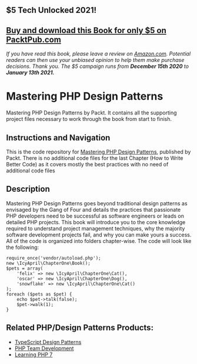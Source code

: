 ## $5 Tech Unlocked 2021!
[Buy and download this Book for only $5 on PacktPub.com](https://www.packtpub.com/product/mastering-php-design-patterns/9781785887130)
-----
*If you have read this book, please leave a review on [Amazon.com](https://www.amazon.com/gp/product/1785887130).     Potential readers can then use your unbiased opinion to help them make purchase decisions. Thank you. The $5 campaign         runs from __December 15th 2020__ to __January 13th 2021.__*

# Mastering PHP Design Patterns

Mastering PHP Design Patterns by Packt. It contains all the supporting project
files necessary to work through the book from start to finish.

## Instructions and Navigation

This is the code repository for [Mastering PHP Design Patterns][m-php-dp], published by Packt.
There is no additional code files for the last Chapter (How to Write Better Code) as it covers mostly the best practices with no need of additional code files

## Description

Mastering PHP Design Patterns goes beyond traditional design patterns as envisaged by the Gang of Four and details the practices that passionate PHP developers need to be successful as software engineers or leads on detailed PHP projects. 
This book will introduce you to the core knowledge required to understand project management techniques, why the majority software development projects fail, and why you can make yours a success.
All of the code is organized into folders chapter-wise. The code will look like the following:
```
require_once('vendor/autoload.php');
new \IcyApril\ChapterOne\Book();
$pets = array(
    'felix' => new \IcyApril\ChapterOne\Cat(),
    'oscar' => new \IcyApril\ChapterOne\Dog(),
    'snowflake' => new \IcyApril\ChapterOne\Cat()
);
foreach ($pets as $pet) {
    echo $pet->talk(false);
    $pet->walk(1);
}
```

## Related PHP/Design Patterns Products:

- [TypeScript Design Patterns][typescript-design-patterns]
- [PHP Team Development][php-team-development]
- [Learning PHP 7][learning-php7]

[m-php-dp]: https://www.packtpub.com/application-development/mastering-php-design-patterns?utm_source=github&utm_medium=repository&utm_campaign=9781785880544
[typescript-design-patterns]: https://www.packtpub.com/application-development/typescript-design-patterns?utm_source=github&utm_medium=repository&utm_campaign=9781785280832
[typescript-design-patterns]: https://www.packtpub.com/application-development/typescript-design-patterns?utm_source=github&utm_medium=repository&utm_campaign=9781785280832
[php-team-development]: https://www.packtpub.com/web-development/php-team-development?utm_source=github&utm_medium=repository&utm_campaign=9781785880544
[learning-php7]: https://www.packtpub.com/application-development/learning-php-7?utm_source=github&utm_medium=repository&utm_campaign=9781785880544
